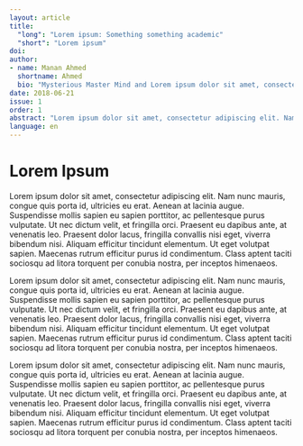 ```yaml
---
layout: article
title: 
  "long": "Lorem ipsum: Something something academic"
  "short": "Lorem ipsum"
doi:
author: 
- name: Manan Ahmed
  shortname: Ahmed
  bio: "Mysterious Master Mind and Lorem ipsum dolor sit amet, consectetur adipiscing elit. Nam nunc mauris, congue quis porta id, ultricies eu erat. Aenean at lacinia augue. Suspendisse mollis sapien eu sapien porttitor, ac pellentesque purus vulputate. Ut nec dictum velit, et fringilla orci. Praesent eu dapibus ante, at venenatis leo. Praesent dolor lacus, fringilla convallis nisi eget, viverra bibendum nisi. Aliquam efficitur tincidunt elementum. Ut eget volutpat sapien. Maecenas rutrum efficitur purus id condimentum. Class aptent taciti sociosqu ad litora torquent per conubia nostra, per inceptos himenaeos."
date: 2018-06-21
issue: 1
order: 1
abstract: "Lorem ipsum dolor sit amet, consectetur adipiscing elit. Nam nunc mauris, congue quis porta id, ultricies eu erat. Aenean at lacinia augue. Suspendisse mollis sapien eu sapien porttitor, ac pellentesque purus vulputate. Ut nec dictum velit, et fringilla orci. Praesent eu dapibus ante, at venenatis leo. Praesent dolor lacus, fringilla convallis nisi eget, viverra bibendum nisi. Aliquam efficitur tincidunt elementum. Ut eget volutpat sapien. Maecenas rutrum efficitur purus id condimentum. Class aptent taciti sociosqu ad litora torquent per conubia nostra, per inceptos himenaeos."
language: en
---
```



# Lorem Ipsum

Lorem ipsum dolor sit amet, consectetur adipiscing elit. Nam nunc mauris, congue quis porta id, ultricies eu erat. Aenean at lacinia augue. Suspendisse mollis sapien eu sapien porttitor, ac pellentesque purus vulputate. Ut nec dictum velit, et fringilla orci. Praesent eu dapibus ante, at venenatis leo. Praesent dolor lacus, fringilla convallis nisi eget, viverra bibendum nisi. Aliquam efficitur tincidunt elementum. Ut eget volutpat sapien. Maecenas rutrum efficitur purus id condimentum. Class aptent taciti sociosqu ad litora torquent per conubia nostra, per inceptos himenaeos. 

Lorem ipsum dolor sit amet, consectetur adipiscing elit. Nam nunc mauris, congue quis porta id, ultricies eu erat. Aenean at lacinia augue. Suspendisse mollis sapien eu sapien porttitor, ac pellentesque purus vulputate. Ut nec dictum velit, et fringilla orci. Praesent eu dapibus ante, at venenatis leo. Praesent dolor lacus, fringilla convallis nisi eget, viverra bibendum nisi. Aliquam efficitur tincidunt elementum. Ut eget volutpat sapien. Maecenas rutrum efficitur purus id condimentum. Class aptent taciti sociosqu ad litora torquent per conubia nostra, per inceptos himenaeos. 

Lorem ipsum dolor sit amet, consectetur adipiscing elit. Nam nunc mauris, congue quis porta id, ultricies eu erat. Aenean at lacinia augue. Suspendisse mollis sapien eu sapien porttitor, ac pellentesque purus vulputate. Ut nec dictum velit, et fringilla orci. Praesent eu dapibus ante, at venenatis leo. Praesent dolor lacus, fringilla convallis nisi eget, viverra bibendum nisi. Aliquam efficitur tincidunt elementum. Ut eget volutpat sapien. Maecenas rutrum efficitur purus id condimentum. Class aptent taciti sociosqu ad litora torquent per conubia nostra, per inceptos himenaeos. 